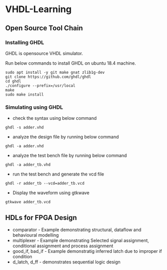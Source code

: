 # VHDL-Learning

## Open Source Tool Chain

### Installing GHDL
GHDL is opensource VHDL simulator.

Run below commands to install GHDL on ubuntu 18.4 machine.

```
sudo apt install -y git make gnat zlib1g-dev
git clone https://github.com/ghdl/ghdl
cd ghdl
./configure --prefix=/usr/local
make
sudo make install
```

### Simulating using GHDL

* check the syntax using below command

```
ghdl -s adder.vhd
```

* analyze the design file by running below command

```
ghdl -a adder.vhd
```

* analyze the test bench file by running below command

```
ghdl -a adder_tb.vhd
```

* run the test bench and generate the vcd file

```
ghdl -r adder_tb --vcd=adder_tb.vcd
```

* Display the waveform using gtkwave

```
gtkwave adder_tb.vcd
```

## HDLs for FPGA Design

* comparator - Example demonstrating structural, dataflow and behavioural modelling
* multiplexer - Example demonstrating Selected signal assignment, conditional assignment and process assignment
* good_if, bad_if - Example demonstratig inferred latch due to improper if condition
* d_latch, d_ff - demonstrates sequential logic design
